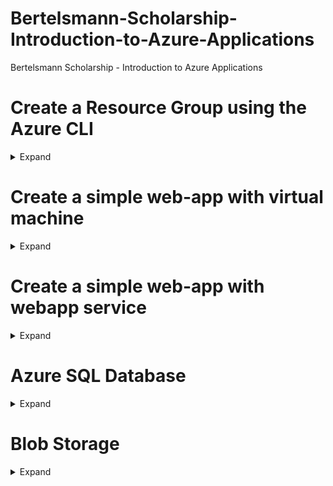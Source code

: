 # Bertelsmann-Scholarship-Introduction-to-Azure-Applications
 Bertelsmann Scholarship - Introduction to Azure Applications

# Create a Resource Group using the Azure CLI
<details><summary>Expand</summary>
<p>

```
az login
az group create --name resource-group-west --location westus2
```

</p>
</details>

# Create a simple web-app with virtual machine
<details><summary>Expand</summary>
<p>

reverse-proxy.conf 
```
server {
    listen 80;
    location / {
        proxy_pass http://localhost:3000;
        proxy_http_version 1.1;
        proxy_set_header Upgrade $http_upgrade;
        proxy_set_header Connection keep-alive;
        proxy_set_header Host $host;
        proxy_cache_bypass $http_upgrade;
    }
 }
```
```
az login
az vm create \
   --resource-group "resource-group-west" \
   --name "linux-vm-west" \
   --location "westus2" \
   --image "UbuntuLTS" \
   --size "Standard_B1ls" \
   --admin-username "udacityadmin" \
   --generate-ssh-keys \
   --verbose
az vm open-port \
    --port "80" \
    --resource-group "resource-group-west" \
    --name "linux-vm-west"
az vm list-ip-addresses -g resource-group-west -n linux-vm-west
scp -i ~/linux-vm-west_key.pem -r ./web azureuser@52.149.8.45:/home/azureuser
ssh -i ~/linux-vm-west_key.pem azureuser@52.149.8.45
sudo apt-get -y update && sudo apt-get -y install nginx python3-venv
cd /etc/nginx/sites-available
sudo unlink /etc/nginx/sites-enabled/default
sudo vim reverse-proxy.conf 
sudo ln -s /etc/nginx/sites-available/reverse-proxy.conf /etc/nginx/sites-enabled/reverse-proxy.conf
sudo service nginx restart
cd ~/web
python3 -m venv venv
source venv/bin/activate
pip install --upgrade pip && pip install -r requirements.txt
python application.py
exit
```
<img src="/simple-webapp-on-vm-l2e2/lecture2-excercise2.gif">

</p>
</details>

# Create a simple web-app with webapp service
<details><summary>Expand</summary>
<p>


```
az login
az webapp up \
 --resource-group resource-group-west \
 --name hello-world1234 \
 --sku F1 \
 --verbose
az webapp up \
 --name hello-world1234 \
 --verbose
az webapp delete \
    --name hello-world1234 \
    --resource-group resource-group-west
az appservice plan delete \
    --name [App Service Plan Name] \
    --resource-group resource-group-west
```
<img src="/simple-webapp-on-weapp-service-l2e13/lecture2-excercise13.gif">

</p>
</details>

# Azure SQL Database
<details><summary>Expand</summary>
<p>

```
az sql server create \
--admin-user udacityadmin \
--admin-password XXXXX \
--name hello-world-server-udacity \
--resource-group resource-group-west \
--location westus2 \
--enable-public-network true \
--verbose
az sql server firewall-rule create \
-g resource-group-west \
-s hello-world-server-udacity \
-n azureaccess \
--start-ip-address 0.0.0.0 \
--end-ip-address 0.0.0.0 \
--verbose
az sql server firewall-rule create \
-g resource-group-west \
-s hello-world-server-udacity \
-n clientip \
--start-ip-address 99XXXXXXX \
--end-ip-address 99XXsXXXXXX \
--verbose
az sql db create \
--name hello-world-db \
--resource-group resource-group-west \
--server hello-world-server-udacity \
--tier Basic \
--verbose
az sql db delete \
--name hello-world-db \
--resource-group resource-group-west \
--server hello-world-server-udacity \
--verbose
az sql server delete \
--name hello-world-server-udacity \
--resource-group resource-group-west \
--verbose
```
<img src="/Auzre SQL Sotrage/l3e5.gif">

</p>
</details>

# Blob Storage
<details><summary>Expand</summary>
<p>

```
az storage account create \
 --name helloworldudacity \
 --resource-group resource-group-west \
 --location westus2
az storage container create \
 --account-name helloworldudacity \
 --name images \
 --auth-mode login \
 --public-access container
```

<img src="/Auzre SQL Sotrage/l3e8.gif">

</p>
</details>